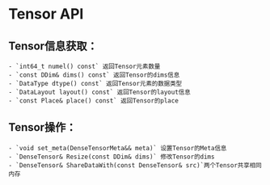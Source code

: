 # Tensor API

## Tensor信息获取：
    - `int64_t numel() const` 返回Tensor元素数量
    - `const DDim& dims() const` 返回Tensor的dims信息
    - `DataType dtype() const` 返回Tensor元素的数据类型
    - `DataLayout layout() const` 返回Tensor的layout信息
    - `const Place& place() const` 返回Tensor的place

## Tensor操作：
    - `void set_meta(DenseTensorMeta&& meta)` 设置Tensor的Meta信息
    - `DenseTensor& Resize(const DDim& dims)` 修改Tensor的dims
    - `DenseTensor& ShareDataWith(const DenseTensor& src)`两个Tensor共享相同内存
